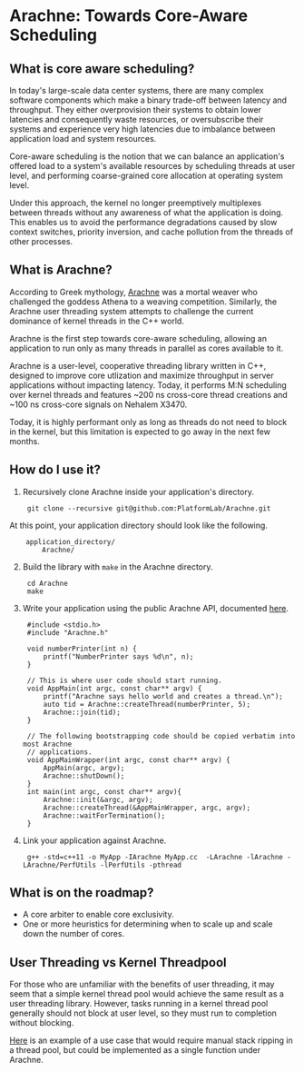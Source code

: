 # Arachne: Towards Core-Aware Scheduling

## What is core aware scheduling?

In today's large-scale data center systems, there are many complex software
components which make a binary trade-off between latency and throughput. They
either overprovision their systems to obtain lower latencies and consequently
waste resources, or oversubscribe their systems and experience very high
latencies due to imbalance between application load and system resources. 

Core-aware scheduling is the notion that we can balance an application's
offered load to a system's available resources by scheduling threads at user
level, and performing coarse-grained core allocation at operating system level.

Under this approach, the kernel no longer preemptively multiplexes between
threads without any awareness of what the application is doing. This enables us
to avoid the performance degradations caused by slow context switches, priority
inversion, and cache pollution from the threads of other processes.

## What is Arachne?

According to Greek mythology, [Arachne](https://en.wikipedia.org/wiki/Arachne)
was a mortal weaver who challenged the goddess Athena to a weaving competition.
Similarly, the Arachne user threading system attempts to challenge the current
dominance of kernel threads in the C++ world.

Arachne is the first step towards core-aware scheduling, allowing an
application to run only as many threads in parallel as cores available to it.

Arachne is a user-level, cooperative threading library written in C++, designed
to improve core utlization and maximize throughput in server applications
without impacting latency. Today, it performs M:N scheduling over kernel
threads and features ~200 ns cross-core thread creations and ~100 ns cross-core
signals on Nehalem X3470.

Today, it is highly performant only as long as threads do not need to block in
the kernel, but this limitation is expected to go away in the next few months.

## How do I use it?
1. Recursively clone Arachne inside your application's directory.

        git clone --recursive git@github.com:PlatformLab/Arachne.git

At this point, your application directory should look like the following.

        application_directory/
            Arachne/

2. Build the library with `make` in the Arachne directory.

        cd Arachne
        make

3. Write your application using the public Arachne API, documented [here](https://platformlab.github.io/Arachne/group__api.html).

        #include <stdio.h>
        #include "Arachne.h"

        void numberPrinter(int n) {
            printf("NumberPrinter says %d\n", n);
        }

        // This is where user code should start running.
        void AppMain(int argc, const char** argv) {
            printf("Arachne says hello world and creates a thread.\n");
            auto tid = Arachne::createThread(numberPrinter, 5);
            Arachne::join(tid);
        }

        // The following bootstrapping code should be copied verbatim into most Arachne
        // applications.
        void AppMainWrapper(int argc, const char** argv) {
            AppMain(argc, argv);
            Arachne::shutDown();
        }
        int main(int argc, const char** argv){
            Arachne::init(&argc, argv);
            Arachne::createThread(&AppMainWrapper, argc, argv);
            Arachne::waitForTermination();
        }

4. Link your application against Arachne.

        g++ -std=c++11 -o MyApp -IArachne MyApp.cc  -LArachne -lArachne -LArachne/PerfUtils -lPerfUtils -pthread

## What is on the roadmap?

 - A core arbiter to enable core exclusivity.
 - One or more heuristics for determining when to scale up and scale down the number of cores.

## User Threading vs Kernel Threadpool

For those who are unfamiliar with the benefits of user threading, it may seem
that a simple kernel thread pool would achieve the same result as a user
threading library. However, tasks running in a kernel thread pool generally
should not block at user level, so they must run to completion without blocking.

[Here](http://stackoverflow.com/questions/41276552/wait-in-forkjoin-pool-java/41277690#41277690)
is an example of a use case that would require manual stack ripping in a thread
pool, but could be implemented as a single function under Arachne.
